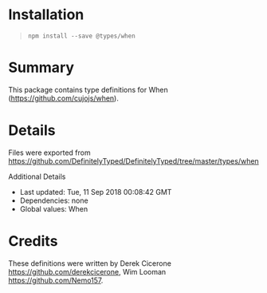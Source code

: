 # Installation
> `npm install --save @types/when`

# Summary
This package contains type definitions for When (https://github.com/cujojs/when).

# Details
Files were exported from https://github.com/DefinitelyTyped/DefinitelyTyped/tree/master/types/when

Additional Details
 * Last updated: Tue, 11 Sep 2018 00:08:42 GMT
 * Dependencies: none
 * Global values: When

# Credits
These definitions were written by Derek Cicerone <https://github.com/derekcicerone>, Wim Looman <https://github.com/Nemo157>.

